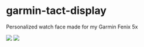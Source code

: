 # garmin-tact-display
Personalized watch face made for my Garmin Fenix 5x

<img src="https://i.imgur.com/sjnBBpN.png" />

<img src="https://i.imgur.com/yawSvVr.png" />
